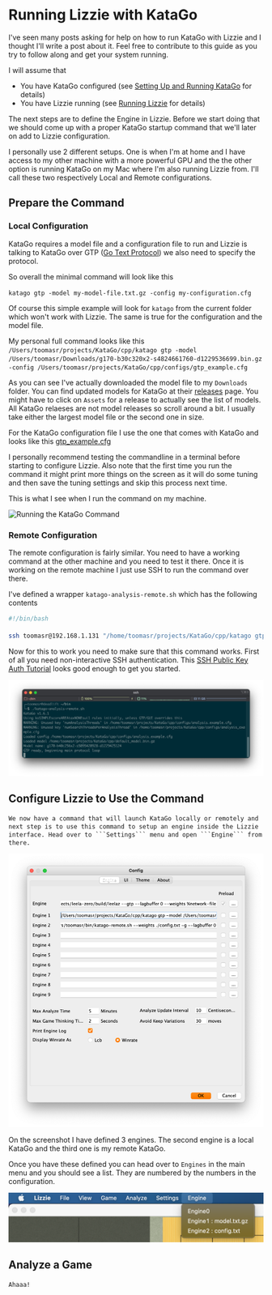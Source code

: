# Running Lizzie with KataGo

I've seen many posts asking for help on how to run KataGo with Lizzie and I thought I'll write a post about it. Feel free to contribute to this guide as you try to follow along and get your system running.

I will assume that

- You have KataGo configured (see [Setting Up and Running KataGo](https://github.com/lightvector/KataGo#setting-up-and-running-katago) for details)
- You have Lizzie running (see [Running Lizzie](https://github.com/featurecat/lizzie#running-lizzie) for details)

The next steps are to define the Engine in Lizzie. Before we start doing that we should come up with a proper KataGo startup command that we'll later on add to Lizzie configuration.

I personally use 2 different setups. One is when I'm at home and I have access to my other machine with a more powerful GPU and the the other option is running KataGo on my Mac where I'm also running Lizzie from. I'll call these two respectively Local and Remote configurations.

## Prepare the Command

### Local Configuration

KataGo requires a model file and a configuration file to run and Lizzie is talking to KataGo over GTP ([Go Text Protocol](https://en.wikipedia.org/wiki/Go_Text_Protocol)) we also need to specify the protocol.

So overall the minimal command will look like this

```katago gtp -model my-model-file.txt.gz -config my-configuration.cfg```

Of course this simple example will look for ```katago``` from the current folder which won't work with Lizzie. The same is true for the configuration and the model file.

My personal full command looks like this
```/Users/toomasr/projects/KataGo/cpp/katago gtp -model /Users/toomasr/Downloads/g170-b30c320x2-s4824661760-d1229536699.bin.gz -config /Users/toomasr/projects/KataGo/cpp/configs/gtp_example.cfg```

As you can see I've actually downloaded the model file to my ```Downloads``` folder. You can find updated models for KataGo at their [releases](https://github.com/lightvector/KataGo/releases) page. You might have to click on ```Assets``` for a release to actually see the list of models. All KataGo relaeses are not model releases so scroll around a bit. I usually take either the largest model file or the second one in size.

For the KataGo configuration file I use the one that comes with KataGo and looks like this [gtp_example.cfg](https://github.com/lightvector/KataGo/blob/master/cpp/configs/gtp_example.cfg)

I personally recommend testing the commandline in a terminal before starting to configure Lizzie. Also note that the first time you run the command it might print more things on the screen as it will do some tuning and then save the tuning settings and skip this process next time.

This is what I see when I run the command on my machine.

![Running the KataGo Command](https://github.com/toomasr/lizzie/blob/master/guides/images/katago-commandline.png?raw=true)

### Remote Configuration

The remote configuration is fairly similar. You need to have a working command at the other machine and you need to test it there. Once it is working on the remote machine I just use SSH to run the command over there.

I've defined a wrapper ```katago-analysis-remote.sh``` which has the following contents

```bash
#!/bin/bash

ssh toomasr@192.168.1.131 "/home/toomasr/projects/KataGo/cpp/katago gtp -config /home/toomasr/projects/KataGo/cpp/configs/analysis_example.cfg"
```

Now for this to work you need to make sure that this command works. First of all you need non-interactive SSH authentication. This [SSH Public Key Auth Tutorial](https://kb.iu.edu/d/aews) looks good enough to get you started.

![Running the KataGo Remote Command](https://github.com/toomasr/lizzie/blob/master/guides/images/katago-remote-commandline.png?raw=true)

## Configure Lizzie to Use the Command
	
	We now have a command that will launch KataGo locally or remotely and next step is to use this command to setup an engine inside the Lizzie interface. Head over to ```Settings``` menu and open ```Engine``` from there.

![Managing Engines in Lizzie](https://github.com/toomasr/lizzie/blob/master/guides/images/lizzie-engines-configuration.png?raw=true)

On the screenshot I have defined 3 engines. The second engine is a local KataGo and the third one is my remote KataGo.

Once you have these defined you can head over to ```Engines``` in the main menu and you should see a list. They are numbered by the numbers in the configuration.

![Managing Engines in Lizzie](https://github.com/toomasr/lizzie/blob/master/guides/images/lizzie-engines.png?raw=true)


## Analyze a Game
	Ahaaa!